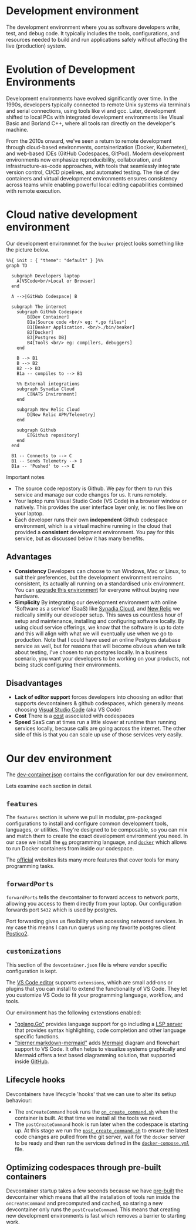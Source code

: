 # Development environment

The development environment  where you as software developers write, test, and debug code. It typically includes the tools, configurations, and resources needed to build and run applications safely without affecting the live (production) system.

# Evolution of Development Environments

Development environments have evolved significantly over time. In the 1990s, developers typically connected to remote Unix systems via terminals and serial connections, using tools like vi and gcc. Later, development shifted to local PCs with integrated development environments like Visual Basic and Borland C++, where all tools ran directly on the developer's machine. 

From the 2010s onward, we've seen a return to remote development through cloud-based environments, containerization (Docker, Kubernetes), and web-based IDEs (GitHub Codespaces, GitPod). Modern development environments now emphasize reproducibility, collaboration, and infrastructure-as-code approaches, with tools that seamlessly integrate version control, CI/CD pipelines, and automated testing. The rise of dev containers and virtual development environments ensures consistency across teams while enabling powerful local editing capabilities combined with remote execution.

# Cloud native development environment

Our development environmnet for the `beaker` project looks something like the picture below.

```mermaid
%%{ init : { "theme": "default" } }%%
graph TD

  subgraph Developers laptop
    A[VSCode<br/>Local or Browser]
  end

  A -->|GitHub Codespace| B

  subgraph The internet
    subgraph GitHub Codespace 
        B[Dev Container]
        B1a[Source code <br/> eg: *.go files*]
        B1[Beaker Application. <br/>./bin/beaker]
        B2[Docker]
        B3[Postgres DB]
        B4[Tools <br/> eg: compilers, debuggers]
    end

    B --> B1
    B --> B2
    B2 --> B3
    B1a -- compiles to --> B1

    %% External integrations
    subgraph Synadia Cloud
        C[NATS Environment]
    end

    subgraph New Relic Cloud
        D[New Relic APM/Telemetry]
    end

    subgraph Github
        E[Github repository]
    end
  end

  B1 -- Connects to --> C
  B1 -- Sends Telemetry --> D
  B1a -- 'Pushed' to --> E
```

Important notes

- The source code repostory is Github. We pay for them to run this service and manage our code changes for us. It runs remotely.
- Your laptop runs Visual Studio Code (VS Code) in a browser window or natively.  This provides the user interface layer only, ie: no files live on your laptop. 
- Each developer runs their own **independent** Github codespace environment, which is a virtual machine running in the cloud that provided a **consistent** development environment. You pay for this service, but as discussed below it has many benefits.


## Advantages 

- **Consistency** Developers can choose to run Windows, Mac or Linux, to suit their preferences, but the development environment remains consistent, its actually all running on a standardised unix environment. You can [upgrade this environment](https://docs.github.com/en/codespaces/customizing-your-codespace/changing-the-machine-type-for-your-codespace) for everyone without buying new hardware. 
- **Simplicity** By integrating our development environment with online 'Software as a service' (SaaS) like [Synadia Cloud](https://www.synadia.com/cloud), and [New Relic](https://newrelic.com) we radically simlify our developer setup.  This saves us countless hour of setup and maintenance, installing and configuring software locally. By using cloud service offerings, we know that the software is up to date and this will align with what we will eventually use when we go to production. Note that I could have used an online Postgres database service as well, but for reasons that will become obvious when we talk about testing, I've chosen to run postgres locally. In a business scenario, you want your developers to be working on your products, not being stuck configuring their environments.
 
 
## Disadvantages 
 
- **Lack of editor support** forces developers into choosing an editor that supports devcontainers & github codespaces, which generally means choosing [Visual Studio Code](https://code.visualstudio.com) (aka VS Code)
- **Cost** There is a [cost](https://docs.github.com/en/billing/managing-billing-for-your-products/about-billing-for-github-codespaces) associated with codespaces 
- **Speed** SaaS can at times run a little slower at runtime than running services locally, because calls are going across the internet.  The other side of this is that you can scale up use of those services very easily.


# Our dev environment

The [dev-container.json](../.devcontainer/devcontainer.json) contains the configuration for our dev environment.

Lets examine each section in detail.

## `features`

  The `features` section is where we pull in modular, pre-packaged configurations to install and configure common development tools, languages, or utilities. They're designed to be composable, so you can mix and match them to create the exact development environment you need. In our case we install the [`go`](https://go.dev) programming language, and [`docker`](https://www.docker.com) which allows to run Docker containers from inside our codespace.

The [official](https://containers.dev/collections.html) websites lists many more features that cover tools for many programming tasks.

## `forwardPorts`

`forwardPorts` tells the devcontainer to forward access to network ports, allowing you access to them directly from your laptop. Our configuration forwards port `5432` which is used by postgres.

Port forwarding gives us flexibility when accessing networed services.  In my case this means I can run querys using my favorite postgres client [Postico2](https://eggerapps.at/postico2/).

## `customizations`

This section of the `devcontainer.json` file is where vendor specific configuration is kept.

The [VS Code editor](https://code.visualstudio.com) supports `extensions`, which  are small add‑ons or plugins that you can install to extend the functionality of VS Code. They let you customize VS Code to fit your programming language, workflow, and tools. 

Our environment has the following extenstions enabled:

- ["golang.Go"](https://marketplace.visualstudio.com/items?itemName=golang.Go) provides language support for go including a [LSP server](https://en.wikipedia.org/wiki/Language_Server_Protocol) that provides syntax highlighting, code completion and other language specific functions. 
- ["bierner.markdown-mermaid"](https://marketplace.visualstudio.com/items?itemName=bierner.markdown-mermaid) adds [Mermaid](https://mermaid.js.org) diagram and flowchart support to VS Code.  It often helps to visualize systems graphically and Mermaid offers a text based diagramming solution, that supported inside [GitHub](https://github.blog/developer-skills/github/include-diagrams-markdown-files-mermaid/). 


## Lifecycle hooks

Devcontainers have lifecycle 'hooks' that we can use to alter its setiup behaviour:

- The `onCreateCommand` hook runs the [`on_create_command.sh`](./../on_create_command.sh) when the container is built. At that time we install all the tools we need.  
- The `postCreateCommand` hook is run later when the codespace is starting up. At this stage we run the [`post_create_command.sh`](./../post_create_command.sh) to ensure the latest code changes are pulled from the git server, wait for the `docker` server to be ready and then run the services defined in the [`docker-compose.yml`](../.devcontainer/docker-compose.yml) file. 

## Optimizing codespaces through pre-built containers 

Devcontainer startup takes a few seconds because we have [pre-built](https://docs.github.com/en/codespaces/prebuilding-your-codespaces/configuring-prebuilds) the devcontainer which means that all the installation of tools run inside the `onCreateCommand` and precomputed and cached, so staring a new devcontainer only runs the `postCreateCommand`.  This means that creating new development environments is fast which removes a barrier to starting work.